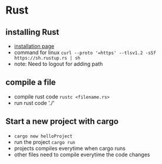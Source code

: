 # Rust

## installing Rust
- [installation page](https://www.rust-lang.org/tools/install)
- command for linux `curl --proto '=https' --tlsv1.2 -sSf https://sh.rustup.rs | sh`
- note: Need to logout for adding path

## compile a file
- compile rust code `rustc <filename.rs>`
- run rust code './<filename>'

## Start a new project with cargo
- `cargo new helloProject`
- run the project `cargo run`
- projects compiles everytime when cargo runs
- other files need to compile everytime the code changes